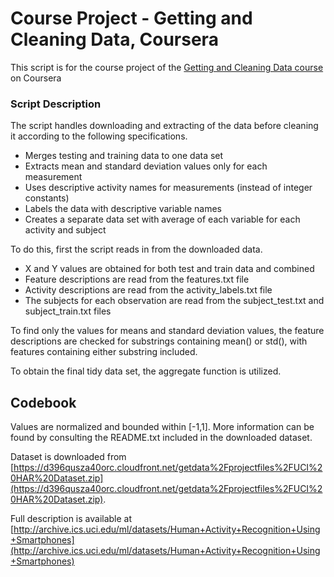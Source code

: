 Course Project - Getting and Cleaning Data, Coursera
====================================================

This script is for the course project of the [Getting and Cleaning Data course](https://www.coursera.org/course/getdata) on Coursera

### Script Description

The script handles downloading and extracting of the data before cleaning it according to the following specifications.

* Merges testing and training data to one data set
* Extracts mean and standard deviation values only for each measurement
* Uses descriptive activity names for measurements (instead of integer constants)
* Labels the data with descriptive variable names
* Creates a separate data set with average of each variable for each activity and subject

To do this, first the script reads in from the downloaded data.

* X and Y values are obtained for both test and train data and combined
* Feature descriptions are read from the features.txt file
* Activity descriptions are read from the activity_labels.txt file
* The subjects for each observation are read from the subject_test.txt and subject_train.txt files

To find only the values for means and standard deviation values, the feature descriptions are checked for substrings containing mean() or std(), with features containing either substring included.

To obtain the final tidy data set, the aggregate function is utilized.

## Codebook

Values are normalized and bounded within [-1,1].
More information can be found by consulting the README.txt included in the downloaded dataset.

Dataset is downloaded from [https://d396qusza40orc.cloudfront.net/getdata%2Fprojectfiles%2FUCI%20HAR%20Dataset.zip](https://d396qusza40orc.cloudfront.net/getdata%2Fprojectfiles%2FUCI%20HAR%20Dataset.zip).

Full description is available at [http://archive.ics.uci.edu/ml/datasets/Human+Activity+Recognition+Using+Smartphones](http://archive.ics.uci.edu/ml/datasets/Human+Activity+Recognition+Using+Smartphones)
